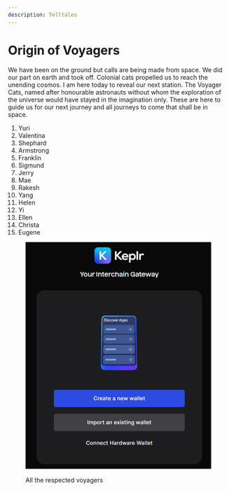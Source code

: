 ```yaml
---
description: Telltales
---
```


# Origin of Voyagers

We have been on the ground but calls are being made from space. We did our part on earth and took off. Colonial cats propelled us to reach the unending cosmos. I am here today to reveal our next station. The Voyager Cats, named after honourable astronauts without whom the exploration of the universe would have stayed in the imagination only. These are here to guide us for our next journey and all journeys to come that shall be in space.

1. Yuri
2. Valentina
3. Shephard
4. Armstrong
5. Franklin
6. Sigmund
7. Jerry
8. Mae
9. Rakesh
10. Yang
11. Helen
12. Yi
13. Ellen
14. Christa
15. Eugene

<figure><img src="../../../../.gitbook/assets/image (20).png" alt=""><figcaption><p>All the respected voyagers</p></figcaption></figure>
